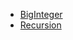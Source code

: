 * [BigInteger](https://github.com/greenteemo/Algorithm/issues/1)
* [Recursion](https://github.com/greenteemo/Algorithm/issues/2)
